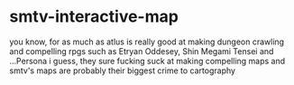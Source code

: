 # smtv-interactive-map
you know, for as much as atlus is really good at making dungeon crawling and compelling rpgs such as Etryan Oddesey, Shin Megami Tensei and ...Persona i guess, they sure fucking suck at making compelling maps and smtv's maps are probably their biggest crime to cartography
